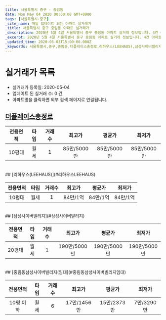 ```yaml
---
title: 서울특별시 중구 - 중림동
date: Mon May 04 2020 00:00:00 GMT+0900
tags: [서울특별시-중구]
_site_name: 매일 업데이트 되는 아파트 실거래가
_title: 서울특별시 중구 중림동 아파트 실거래가
_description: 2020년 5월 4일 서울특별시 중구 중림동 아파트 실거래 정보입니다. 4건 아파트 정보가 있습니다.
_excerpt: 2020년 5월 4일 서울특별시 중구 중림동 아파트 실거래 정보입니다. 4건 아파트 정보가 있습니다.
_updated_time: 2020-05-03T15:00:00.000Z
_keywords: 서울특별시,중구,중림동,더플레이스충정로,리하우스(LEEHAUS),삼성사이버빌리지,중림동삼성사이버빌리지(임대
---
```






# 실거래가 목록
- 실거래가 등록일: 2020-05-04
- 업데이트 된 실거래 수: 0 건
- 아파트명을 클릭하면 외부 검색 페이지로 연결됩니다.

## [더플레이스충정로](#더플레이스충정로)

|전용면적|타입|거래수|최고가|평균가|최저가|
|:---:|:---:|:---:|:---:|:---:|:---:|
|10평대|<span class="deal-type-3">월세</span>|1|85만/5000만|85만/5000만|85만/5000만|

<br/>
## [리하우스(LEEHAUS)](#리하우스LEEHAUS)

|전용면적|타입|거래수|최고가|평균가|최저가|
|:---:|:---:|:---:|:---:|:---:|:---:|
|10평대|<span class="deal-type-3">월세</span>|1|84만/1억|84만/1억|84만/1억|

<br/>
## [삼성사이버빌리지](#삼성사이버빌리지)

|전용면적|타입|거래수|최고가|평균가|최저가|
|:---:|:---:|:---:|:---:|:---:|:---:|
|20평대|<span class="deal-type-3">월세</span>|1|190만/5000만|190만/5000만|190만/5000만|

<br/>
## [중림동삼성사이버빌리지(임대](#중림동삼성사이버빌리지임대)

|전용면적|타입|거래수|최고가|평균가|최저가|
|:---:|:---:|:---:|:---:|:---:|:---:|
|10평 이하|<span class="deal-type-3">월세</span>|6|17만/1456만|15만/2373만|7만/3290만|

<br/>



